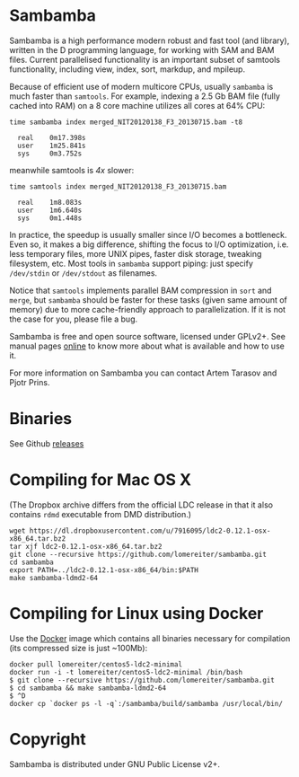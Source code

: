 # Sambamba

Sambamba is a high performance modern robust and fast tool (and
library), written in the D programming language, for working with SAM
and BAM files.  Current parallelised functionality is an important
subset of samtools functionality, including view, index, sort,
markdup, and mpileup. 

Because of efficient use of modern multicore CPUs, usually `sambamba` is much faster
than `samtools`. For example, indexing a 2.5 Gb BAM file (fully cached into RAM) 
on a 8 core machine utilizes all cores at 64% CPU:

    time sambamba index merged_NIT20120138_F3_20130715.bam -t8

      real    0m17.398s
      user    1m25.841s
      sys     0m3.752s

meanwhile samtools is *4x* slower:

    time samtools index merged_NIT20120138_F3_20130715.bam

      real    1m8.083s
      user    1m6.640s
      sys     0m1.448s

In practice, the speedup is usually smaller since I/O becomes a bottleneck.
Even so, it makes a big difference, shifting the focus to I/O optimization, i.e.
less temporary files, more UNIX pipes, faster disk storage, tweaking filesystem, etc.
Most tools in `sambamba` support piping: just specify `/dev/stdin` or `/dev/stdout` as filenames.

Notice that `samtools` implements parallel BAM compression in `sort` and `merge`, 
but `sambamba` should be faster for these tasks (given same amount of memory) 
due to more cache-friendly approach to parallelization.
If it is not the case for you, please file a bug.

Sambamba is free and open source software, licensed under GPLv2+.
See manual pages [online](https://lomereiter.github.io/sambamba/docs/sambamba-view.html) 
to know more about what is available and how to use it.

For more information on Sambamba you can contact Artem Tarasov and Pjotr Prins.

# Binaries

See Github [releases](https://github.com/lomereiter/sambamba/releases)

# Compiling for Mac OS X

(The Dropbox archive differs from the official LDC release in that it also contains `rdmd` executable from DMD distribution.)

    wget https://dl.dropboxusercontent.com/u/7916095/ldc2-0.12.1-osx-x86_64.tar.bz2
    tar xjf ldc2-0.12.1-osx-x86_64.tar.bz2
    git clone --recursive https://github.com/lomereiter/sambamba.git
    cd sambamba
    export PATH=../ldc2-0.12.1-osx-x86_64/bin:$PATH
    make sambamba-ldmd2-64

# Compiling for Linux using Docker
    
Use the [Docker](https://www.docker.io/) image which contains all binaries necessary for compilation (its compressed size is just ~100Mb):

    docker pull lomereiter/centos5-ldc2-minimal
    docker run -i -t lomereiter/centos5-ldc2-minimal /bin/bash
    $ git clone --recursive https://github.com/lomereiter/sambamba.git
    $ cd sambamba && make sambamba-ldmd2-64
    $ ^D
    docker cp `docker ps -l -q`:/sambamba/build/sambamba /usr/local/bin/

# Copyright

Sambamba is distributed under GNU Public License v2+.
